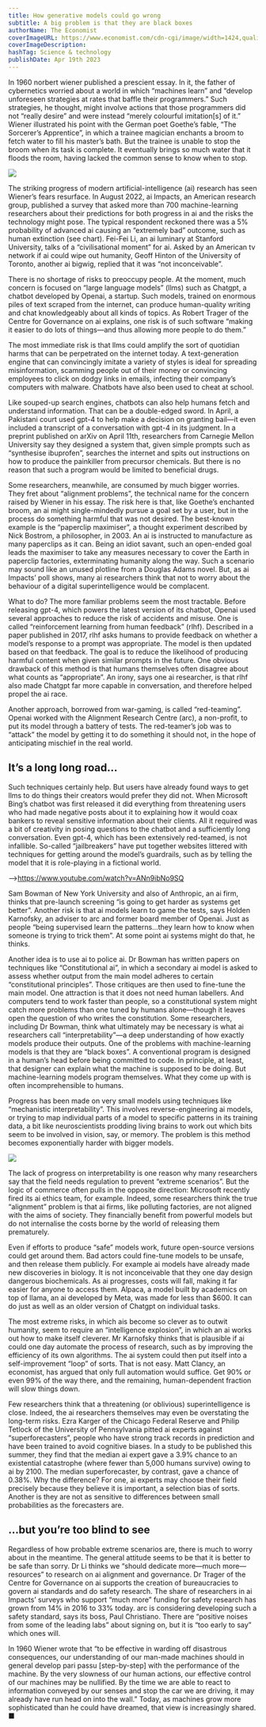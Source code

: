 ```yaml
---
title: How generative models could go wrong
subtitle: A big problem is that they are black boxes
authorName: The Economist
coverImageURL: https://www.economist.com/cdn-cgi/image/width=1424,quality=80,format=auto/media-assets/image/20230422_STD002.jpg
coverImageDescription:  
hashTag: Science & technology
publishDate: Apr 19th 2023
---
```


In 1960 norbert wiener published a prescient essay. In it, the father of cybernetics worried about a world in which “machines learn” and “develop unforeseen strategies at rates that baffle their programmers.” Such strategies, he thought, might involve actions that those programmers did not “really desire” and were instead “merely colourful imitation[s] of it.” Wiener illustrated his point with the German poet Goethe’s fable, “The Sorcerer’s Apprentice”, in which a trainee magician enchants a broom to fetch water to fill his master’s bath. But the trainee is unable to stop the broom when its task is complete. It eventually brings so much water that it floods the room, having lacked the common sense to know when to stop.

![](https://www.economist.com/img/b/640/817/90/media-assets/image/20230422_STC766.png)

The striking progress of modern artificial-intelligence (ai) research has seen Wiener’s fears resurface. In August 2022, ai Impacts, an American research group, published a survey that asked more than 700 machine-learning researchers about their predictions for both progress in ai and the risks the technology might pose. The typical respondent reckoned there was a 5% probability of advanced ai causing an “extremely bad” outcome, such as human extinction (see chart). Fei-Fei Li, an ai luminary at Stanford University, talks of a “civilisational moment” for ai. Asked by an American tv network if ai could wipe out humanity, Geoff Hinton of the University of Toronto, another ai bigwig, replied that it was “not inconceivable”.

There is no shortage of risks to preoccupy people. At the moment, much concern is focused on “large language models” (llms) such as Chatgpt, a chatbot developed by Openai, a startup. Such models, trained on enormous piles of text scraped from the internet, can produce human-quality writing and chat knowledgeably about all kinds of topics. As Robert Trager of the Centre for Governance on ai explains, one risk is of such software “making it easier to do lots of things—and thus allowing more people to do them.”

The most immediate risk is that llms could amplify the sort of quotidian harms that can be perpetrated on the internet today. A text-generation engine that can convincingly imitate a variety of styles is ideal for spreading misinformation, scamming people out of their money or convincing employees to click on dodgy links in emails, infecting their company’s computers with malware. Chatbots have also been used to cheat at school.

Like souped-up search engines, chatbots can also help humans fetch and understand information. That can be a double-edged sword. In April, a Pakistani court used gpt-4 to help make a decision on granting bail—it even included a transcript of a conversation with gpt-4 in its judgment. In a preprint published on arXiv on April 11th, researchers from Carnegie Mellon University say they designed a system that, given simple prompts such as “synthesise ibuprofen”, searches the internet and spits out instructions on how to produce the painkiller from precursor chemicals. But there is no reason that such a program would be limited to beneficial drugs.

Some researchers, meanwhile, are consumed by much bigger worries. They fret about “alignment problems”, the technical name for the concern raised by Wiener in his essay. The risk here is that, like Goethe’s enchanted broom, an ai might single-mindedly pursue a goal set by a user, but in the process do something harmful that was not desired. The best-known example is the “paperclip maximiser”, a thought experiment described by Nick Bostrom, a philosopher, in 2003. An ai is instructed to manufacture as many paperclips as it can. Being an idiot savant, such an open-ended goal leads the maximiser to take any measures necessary to cover the Earth in paperclip factories, exterminating humanity along the way. Such a scenario may sound like an unused plotline from a Douglas Adams novel. But, as ai Impacts’ poll shows, many ai researchers think that not to worry about the behaviour of a digital superintelligence would be complacent.

What to do? The more familiar problems seem the most tractable. Before releasing gpt-4, which powers the latest version of its chatbot, Openai used several approaches to reduce the risk of accidents and misuse. One is called “reinforcement learning from human feedback” (rlhf). Described in a paper published in 2017, rlhf asks humans to provide feedback on whether a model’s response to a prompt was appropriate. The model is then updated based on that feedback. The goal is to reduce the likelihood of producing harmful content when given similar prompts in the future. One obvious drawback of this method is that humans themselves often disagree about what counts as “appropriate”. An irony, says one ai researcher, is that rlhf also made Chatgpt far more capable in conversation, and therefore helped propel the ai race.

Another approach, borrowed from war-gaming, is called “red-teaming”. Openai worked with the Alignment Research Centre (arc), a non-profit, to put its model through a battery of tests. The red-teamer’s job was to “attack” the model by getting it to do something it should not, in the hope of anticipating mischief in the real world.

## It’s a long long road...
Such techniques certainly help. But users have already found ways to get llms to do things their creators would prefer they did not. When Microsoft Bing’s chatbot was first released it did everything from threatening users who had made negative posts about it to explaining how it would coax bankers to reveal sensitive information about their clients. All it required was a bit of creativity in posing questions to the chatbot and a sufficiently long conversation. Even gpt-4, which has been extensively red-teamed, is not infallible. So-called “jailbreakers” have put together websites littered with techniques for getting around the model’s guardrails, such as by telling the model that it is role-playing in a fictional world.

-->https://www.youtube.com/watch?v=ANn9ibNo9SQ

Sam Bowman of New York University and also of Anthropic, an ai firm, thinks that pre-launch screening “is going to get harder as systems get better”. Another risk is that ai models learn to game the tests, says Holden Karnofsky, an adviser to arc and former board member of Openai. Just as people “being supervised learn the patterns…they learn how to know when someone is trying to trick them”. At some point ai systems might do that, he thinks.

Another idea is to use ai to police ai. Dr Bowman has written papers on techniques like “Constitutional ai”, in which a secondary ai model is asked to assess whether output from the main model adheres to certain “constitutional principles”. Those critiques are then used to fine-tune the main model. One attraction is that it does not need human labellers. And computers tend to work faster than people, so a constitutional system might catch more problems than one tuned by humans alone—though it leaves open the question of who writes the constitution. Some researchers, including Dr Bowman, think what ultimately may be necessary is what ai researchers call “interpretability”—a deep understanding of how exactly models produce their outputs. One of the problems with machine-learning models is that they are “black boxes”. A conventional program is designed in a human’s head before being committed to code. In principle, at least, that designer can explain what the machine is supposed to be doing. But machine-learning models program themselves. What they come up with is often incomprehensible to humans.

Progress has been made on very small models using techniques like “mechanistic interpretability”. This involves reverse-engineering ai models, or trying to map individual parts of a model to specific patterns in its training data, a bit like neuroscientists prodding living brains to work out which bits seem to be involved in vision, say, or memory. The problem is this method becomes exponentially harder with bigger models.

![](https://www.economist.com/img/b/640/659/90/media-assets/image/20230422_STC790.png)

The lack of progress on interpretability is one reason why many researchers say that the field needs regulation to prevent “extreme scenarios”. But the logic of commerce often pulls in the opposite direction: Microsoft recently fired its ai ethics team, for example. Indeed, some researchers think the true “alignment” problem is that ai firms, like polluting factories, are not aligned with the aims of society. They financially benefit from powerful models but do not internalise the costs borne by the world of releasing them prematurely.

Even if efforts to produce “safe” models work, future open-source versions could get around them. Bad actors could fine-tune models to be unsafe, and then release them publicly. For example ai models have already made new discoveries in biology. It is not inconceivable that they one day design dangerous biochemicals. As ai progresses, costs will fall, making it far easier for anyone to access them. Alpaca, a model built by academics on top of llama, an ai developed by Meta, was made for less than $600. It can do just as well as an older version of Chatgpt on individual tasks.

The most extreme risks, in which ais become so clever as to outwit humanity, seem to require an “intelligence explosion”, in which an ai works out how to make itself cleverer. Mr Karnofsky thinks that is plausible if ai could one day automate the process of research, such as by improving the efficiency of its own algorithms. The ai system could then put itself into a self-improvement “loop” of sorts. That is not easy. Matt Clancy, an economist, has argued that only full automation would suffice. Get 90% or even 99% of the way there, and the remaining, human-dependent fraction will slow things down.

Few researchers think that a threatening (or oblivious) superintelligence is close. Indeed, the ai researchers themselves may even be overstating the long-term risks. Ezra Karger of the Chicago Federal Reserve and Philip Tetlock of the University of Pennsylvania pitted ai experts against “superforecasters”, people who have strong track records in prediction and have been trained to avoid cognitive biases. In a study to be published this summer, they find that the median ai expert gave a 3.9% chance to an existential catastrophe (where fewer than 5,000 humans survive) owing to ai by 2100. The median superforecaster, by contrast, gave a chance of 0.38%. Why the difference? For one, ai experts may choose their field precisely because they believe it is important, a selection bias of sorts. Another is they are not as sensitive to differences between small probabilities as the forecasters are.

## ...but you’re too blind to see
Regardless of how probable extreme scenarios are, there is much to worry about in the meantime. The general attitude seems to be that it is better to be safe than sorry. Dr Li thinks we “should dedicate more—much more—resources” to research on ai alignment and governance. Dr Trager of the Centre for Governance on ai supports the creation of bureaucracies to govern ai standards and do safety research. The share of researchers in ai Impacts’ surveys who support “much more” funding for safety research has grown from 14% in 2016 to 33% today. arc is considering developing such a safety standard, says its boss, Paul Christiano. There are “positive noises from some of the leading labs” about signing on, but it is “too early to say” which ones will.

In 1960 Wiener wrote that “to be effective in warding off disastrous consequences, our understanding of our man-made machines should in general develop pari passu [step-by-step] with the performance of the machine. By the very slowness of our human actions, our effective control of our machines may be nullified. By the time we are able to react to information conveyed by our senses and stop the car we are driving, it may already have run head on into the wall.” Today, as machines grow more sophisticated than he could have dreamed, that view is increasingly shared. ■